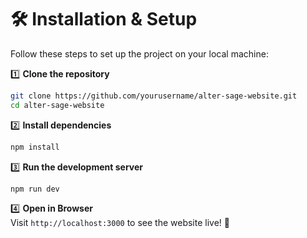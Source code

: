 # 🛠️ Installation & Setup  

Follow these steps to set up the project on your local machine:  

1️⃣ **Clone the repository**  
```sh
git clone https://github.com/yourusername/alter-sage-website.git
cd alter-sage-website
```

2️⃣ **Install dependencies**  
```sh
npm install
```

3️⃣ **Run the development server**  
```sh
npm run dev
```

4️⃣ **Open in Browser**  
Visit `http://localhost:3000` to see the website live! 🚀  

